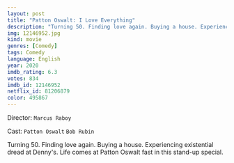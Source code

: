 ```yaml
---
layout: post
title: "Patton Oswalt: I Love Everything"
description: "Turning 50. Finding love again. Buying a house. Experiencing existential dread at Denny's. Life comes at Patton Oswalt fast in this stand-up special..."
img: 12146952.jpg
kind: movie
genres: [Comedy]
tags: Comedy 
language: English
year: 2020
imdb_rating: 6.3
votes: 834
imdb_id: 12146952
netflix_id: 81206879
color: 495867
---
```

Director: `Marcus Raboy`  

Cast: `Patton Oswalt` `Bob Rubin` 

Turning 50. Finding love again. Buying a house. Experiencing existential dread at Denny's. Life comes at Patton Oswalt fast in this stand-up special.